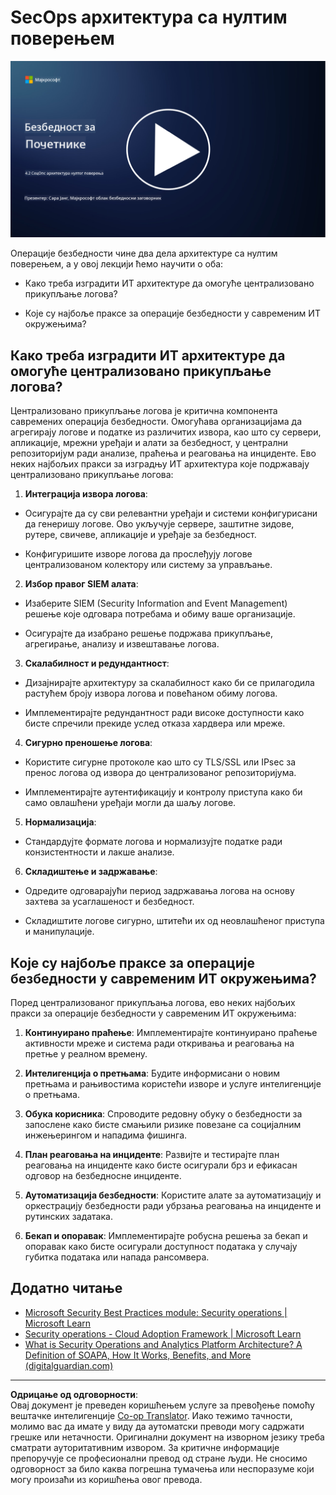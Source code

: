 <!--
CO_OP_TRANSLATOR_METADATA:
{
  "original_hash": "45bbdc114e70936816b0b3e7c40189cf",
  "translation_date": "2025-09-04T00:47:31+00:00",
  "source_file": "4.2 SecOps zero trust architecture.md",
  "language_code": "sr"
}
-->
# SecOps архитектура са нултим поверењем

[![Погледајте видео](../../translated_images/4-2_placeholder.20e2345a0848364aaf73ddda28f676a3d9980843c51a0050774b268037db079d.sr.png)](https://learn-video.azurefd.net/vod/player?id=8a2c36d9-8117-4576-ad5b-787667d13603)

Операције безбедности чине два дела архитектуре са нултим поверењем, а у овој лекцији ћемо научити о оба:

- Како треба изградити ИТ архитектуре да омогуће централизовано прикупљање логова?

- Које су најбоље праксе за операције безбедности у савременим ИТ окружењима?

## Како треба изградити ИТ архитектуре да омогуће централизовано прикупљање логова?

Централизовано прикупљање логова је критична компонента савремених операција безбедности. Омогућава организацијама да агрегирају логове и податке из различитих извора, као што су сервери, апликације, мрежни уређаји и алати за безбедност, у централни репозиторијум ради анализе, праћења и реаговања на инциденте. Ево неких најбољих пракси за изградњу ИТ архитектура које подржавају централизовано прикупљање логова:

1. **Интеграција извора логова**:

- Осигурајте да су сви релевантни уређаји и системи конфигурисани да генеришу логове. Ово укључује сервере, заштитне зидове, рутере, свичеве, апликације и уређаје за безбедност.

- Конфигуришите изворе логова да прослеђују логове централизованом колектору или систему за управљање.

2. **Избор правог SIEM алата**:

- Изаберите SIEM (Security Information and Event Management) решење које одговара потребама и обиму ваше организације.

- Осигурајте да изабрано решење подржава прикупљање, агрегирање, анализу и извештавање логова.

3. **Скалабилност и редундантност**:

- Дизајнирајте архитектуру за скалабилност како би се прилагодила растућем броју извора логова и повећаном обиму логова.

- Имплементирајте редундантност ради високе доступности како бисте спречили прекиде услед отказа хардвера или мреже.

4. **Сигурно преношење логова**:

- Користите сигурне протоколе као што су TLS/SSL или IPsec за пренос логова од извора до централизованог репозиторијума.

- Имплементирајте аутентификацију и контролу приступа како би само овлашћени уређаји могли да шаљу логове.

5. **Нормализација**:

- Стандардујте формате логова и нормализујте податке ради конзистентности и лакше анализе.

6. **Складиштење и задржавање**:

- Одредите одговарајући период задржавања логова на основу захтева за усаглашеност и безбедност.

- Складиштите логове сигурно, штитећи их од неовлашћеног приступа и манипулације.

## Које су најбоље праксе за операције безбедности у савременим ИТ окружењима?

Поред централизованог прикупљања логова, ево неких најбољих пракси за операције безбедности у савременим ИТ окружењима:

1. **Континуирано праћење**: Имплементирајте континуирано праћење активности мреже и система ради откривања и реаговања на претње у реалном времену.

2. **Интелигенција о претњама**: Будите информисани о новим претњама и рањивостима користећи изворе и услуге интелигенције о претњама.

3. **Обука корисника**: Спроводите редовну обуку о безбедности за запослене како бисте смањили ризике повезане са социјалним инжењерингом и нападима фишинга.

4. **План реаговања на инциденте**: Развијте и тестирајте план реаговања на инциденте како бисте осигурали брз и ефикасан одговор на безбедносне инциденте.

5. **Аутоматизација безбедности**: Користите алате за аутоматизацију и оркестрацију безбедности ради убрзања реаговања на инциденте и рутинских задатака.

6. **Бекап и опоравак**: Имплементирајте робусна решења за бекап и опоравак како бисте осигурали доступност података у случају губитка података или напада рансомвера.

## Додатно читање

- [Microsoft Security Best Practices module: Security operations | Microsoft Learn](https://learn.microsoft.com/security/operations/security-operations-videos-and-decks?WT.mc_id=academic-96948-sayoung)
- [Security operations - Cloud Adoption Framework | Microsoft Learn](https://learn.microsoft.com/azure/cloud-adoption-framework/secure/security-operations?WT.mc_id=academic-96948-sayoung)
- [What is Security Operations and Analytics Platform Architecture? A Definition of SOAPA, How It Works, Benefits, and More (digitalguardian.com)](https://www.digitalguardian.com/blog/what-security-operations-and-analytics-platform-architecture-definition-soapa-how-it-works#:~:text=All%20in%20all%2C%20security%20operations%20and%20analytics%20platform,become%20more%20efficient%20and%20operative%20with%20your%20security.)

---

**Одрицање од одговорности**:  
Овај документ је преведен коришћењем услуге за превођење помоћу вештачке интелигенције [Co-op Translator](https://github.com/Azure/co-op-translator). Иако тежимо тачности, молимо вас да имате у виду да аутоматски преводи могу садржати грешке или нетачности. Оригинални документ на изворном језику треба сматрати ауторитативним извором. За критичне информације препоручује се професионални превод од стране људи. Не сносимо одговорност за било каква погрешна тумачења или неспоразуме који могу произаћи из коришћења овог превода.